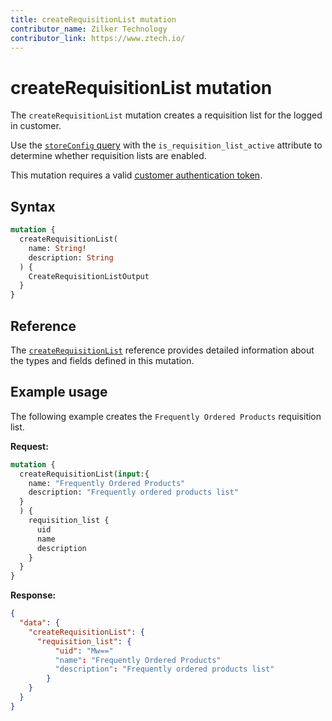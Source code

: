 ```yaml
---
title: createRequisitionList mutation
contributor_name: Zilker Technology
contributor_link: https://www.ztech.io/
---
```


# createRequisitionList mutation

The `createRequisitionList` mutation creates a requisition list for the logged in customer.

<InlineAlert variant="info" slots="text" />

Use the [`storeConfig` query](../../../../schema/store/queries/store-config.md) with the `is_requisition_list_active` attribute to determine whether requisition lists are enabled.

This mutation requires a valid [customer authentication token](../../../customer/mutations/generate-token.md).

## Syntax

```graphql
mutation {
  createRequisitionList(
    name: String!
    description: String
  ) {
    CreateRequisitionListOutput
  }
}
```

## Reference

The [`createRequisitionList`](https://developer.adobe.com/commerce/webapi/graphql-api/index.html#mutation-createRequisitionList) reference provides detailed information about the types and fields defined in this mutation.

## Example usage

The following example creates the `Frequently Ordered Products` requisition list.

**Request:**

```graphql
mutation {
  createRequisitionList(input:{
    name: "Frequently Ordered Products"
    description: "Frequently ordered products list"
  }
  ) {
    requisition_list {
      uid
      name
      description
    }
  }
}
```

**Response:**

```json
{
  "data": {
    "createRequisitionList": {
      "requisition_list": {
          "uid": "Mw=="
          "name": "Frequently Ordered Products"
          "description": "Frequently ordered products list"
        }
    }
  }
}
```
